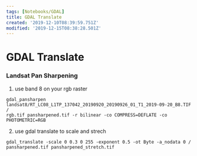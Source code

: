 ```yaml
---
tags: [Notebooks/GDAL]
title: GDAL Translate
created: '2019-12-10T08:39:59.751Z'
modified: '2019-12-15T08:38:28.501Z'
---
```


# GDAL Translate


### Landsat Pan Sharpening
1. use band 8 on your rgb raster
```shell
gdal_pansharpen landsat8/RT_LC08_L1TP_137042_20190920_20190926_01_T1_2019-09-20_B8.TIF /
rgb.tif pansharpened.tif -r bilinear -co COMPRESS=DEFLATE -co PHOTOMETRIC=RGB
```
2. use gdal translate to scale and strech
```shell
gdal_translate -scale 0 0.3 0 255 -exponent 0.5 -ot Byte -a_nodata 0 /
pansharpened.tif pansharpened_stretch.tif
```
